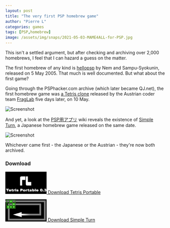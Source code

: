 ```yaml
---
layout: post
title: "The very first PSP homebrew game"
author: "Pierre L"
categories: games
tags: [PSP,homebrew]
image: /assets/img/snaps/2021-05-03-MAME4ALL-for-PSP.jpg
---
```


This isn't a settled argument, but after checking and archiving over 2,000 homebrews, I feel that I can hazard a guess on the matter.

The first homebrew of any kind is [hellopsp](https://archive.org/details/hellopsp_R1.7z) by Nem and Sampu-Syokunin, released on 5 May 2005. That much is well documented. But what about the first game?

Going through the PSPhacker.com archive (which later became QJ.net), the first homebrew game was [a Tetris clone](https://web.archive.org/web/20050512020947/http://www.psphacker.com/index.html) released by the Austrian coder team [FragLab](https://www.fraglab.at/) five days later, on 10 May. 

![Screenshot](https://github.com/PSP-Archive/PSP-Archive.github.io/raw/gh-pages/assets/img/random/DSCF0059.JPG)

And yet, a look at the [PSP用アプリ](https://web.archive.org/web/20050524143511/http://psp.holybell.to/index.php?PSP%CD%D1%A5%A2%A5%D7%A5%EA) wiki reveals the existence of [Simple Turn](https://web.archive.org/web/20050510235947/http://www.nurs.or.jp:80/~calcium/wearable/index.html), a Japanese homebrew game released on the same date.

![Screenshot](https://github.com/PSP-Archive/PSP-Archive.github.io/raw/gh-pages/assets/img/random/diary_050510_01.jpg)

Whichever came first - the Japanese or the Austrian - they're now both archived.

### Download

<p class="download-btn">
    <a href="https://archive.org/details/tetrisportable03_eboot.7z">
	<img border="0" alt="Download the homebrew" src="/assets/img/icon0/tetris-portable.png" width="130" height="70">
	Download Tetris Portable
	</a>
</p>

<p class="download-btn">
    <a href="https://archive.org/download/simp-00787-00003/SIMPLETURN.7z">
	<img border="0" alt="Download the homebrew" src="/assets/img/icon0/simple-turn.png" width="130" height="70">
	Download Simple Turn
	</a>
</p>
